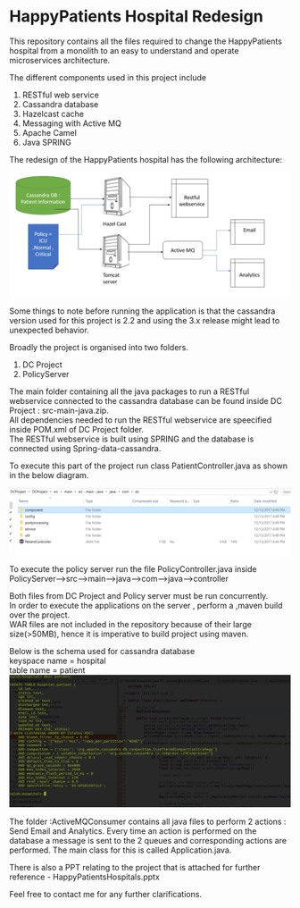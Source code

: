 <h1> HappyPatients Hospital Redesign </h1>

This repository contains all the files required to change the HappyPatients hospital from a monolith to an easy to understand and operate microservices architecture. <br>

The different components used in this project include <br>

1. RESTful web service <br>
2. Cassandra database <br>
3. Hazelcast cache <br>
4. Messaging with Active MQ <br>
5. Apache Camel <br>
6. Java SPRING <br>

The redesign of the HappyPatients hospital has the following architecture: <br>

![alt text](https://github.com/svishrut93/Distributed-computing/blob/master/Happy%20Hospital%20Project/Architecture/architecture.PNG)


Some things to note before running the application is that the cassandra version used for this project is 2.2 and using the 3.x release might lead to unexpected behavior.<br> 


Broadly the project is organised into two folders.<br> 
1. DC Project<br> 
2. PolicyServer<br> 

The main folder containing all the java packages to run a RESTful webservice connected to the cassandra database can be found inside DC Project : src-main-java.zip.<br>
All dependencies needed to run the RESTful webservice are speecified inside POM.xml of DC Project folder.<br>
The RESTful webservice is built using SPRING and the database is connected using Spring-data-cassandra. 

To execute this part of the project run class PatientController.java as shown in the below diagram.<br>

![alt text](https://github.com/svishrut93/Distributed-computing/blob/master/Happy%20Hospital%20Project/Architecture/DC%20structure.PNG)

To execute the policy server run the file PolicyController.java inside PolicyServer-->src-->main-->java-->com-->java-->controller <br>


Both files from DC Project and Policy server must be run concurrently.<br> 
In order to execute the applications on the server , perform a ,maven build over the project. <br>
WAR files are not included in the repository because of their large size(>50MB), hence it is imperative to build project using maven. <br> 

Below is the schema used for cassandra database <br> 
keyspace name = hospital<br>
table name = patient<br>
![alt text](https://github.com/svishrut93/Distributed-computing/blob/master/Happy%20Hospital%20Project/Architecture/Schema.png)

The folder :ActiveMQConsumer contains all java files to perform 2 actions : Send Email and Analytics. 
Every time an action is performed on the database a message is sent to the 2 queues and corresponding actions are performed. 
The main class for this is called Application.java. 


There is also a PPT relating to the project that is attached for further reference - HappyPatientsHospitals.pptx

Feel free to contact me for any further clarifications.









